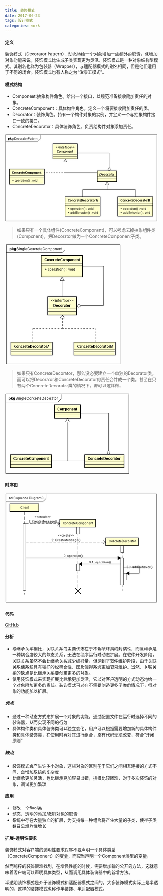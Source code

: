 ```yaml
---
title: 装饰模式
date: 2017-06-23
tags: 设计模式
categories: work
---
```


#### 定义 ####

装饰模式（Decorator Pattern）：动态地给一个对象增加一些额外的职责，就增加对象功能来说，装饰模式比生成子类实现更为灵活。装饰模式是一种对象结构型模式。其别名也称为包装器（Wrapper），与适配器模式的别名相同，但是他们适用于不同的场合。装饰模式也有人称之为“油漆工模式”。
  
#### 模式结构 ####

- Component:抽象构件角色。给出一个接口，以规范准备接收附加责任的对象。
- ConcreteComponent：具体构件角色。定义一个将要接收附加责任的类。
- Decorator：装饰角色。持有一个构件对象的实例，并定义一个与抽象构件接口一致的接口。
- ConcreteDecorator：具体装饰角色。负责给构件对象添加责任。

![类图](/images/decorator_pattern_class_diagram_1.png)

> 如果只有一个具体组件(ConcreteComponent)，可以考虑去掉抽象组件类(Component)，把Decorator做为一个ConcreteComponent子类。

![类图](/images/decorator_pattern_class_diagram_2.png)

> 如果只有ConcreteDecorator，那么没必要建立一个单独的Decorator类，而可以把Decorator和ConcreteDecorator的责任合并成一个类。甚至在只有两个ConcreteDecorator类的情况下，都可以这样做。

![类图](/images/decorator_pattern_class_diagram_3.png)
 
#### 时序图 ####

![时序图](/images/decorator_pattern_sequence_diagram.png)

#### 代码 ####

[GitHub](https://github.com/xusx1024/DesignPatternDemoCode/tree/master/DecoratorPattern)

#### 分析 ####
 
- 与继承关系相比，关联关系的主要优势在于不会破坏类的封装性，而且继承是一种耦合度较大的静态关系，无法在程序运行时动态扩展。在软件开发阶段，关联关系虽然不会比继承关系减少编码量，但是到了软件维护阶段，由于关联关系使系统具有较好的松耦合性，因此使得系统更加容易维护。当然，关联关系的缺点是比继承关系要创建更多的对象。
- 使用装饰模式来实现扩展比继承更加灵活，它以对客户透明的方式动态地给一个对象附加更多的责任。装饰模式可以在不需要创造更多子类的情况下，将对象的功能加以扩展。
 

##### 优点 #####

- 通过一种动态方式来扩展一个对象的功能，通过配置文件在运行时选择不同的装饰器，从而实现不同的行为
- 具体构件类和具体装饰类可以独立变化，用户可以根据需要增加新的具体构件类和具体装饰类，在使用时再对其进行组合，原有代码无须改变，符合“开闭原则”
   
##### 缺点 #####

- 装饰模式会产生许多小对象，这些对象的区别在于它们之间相互连接的方式不同，会增加系统的复杂度 
- 比继承更加灵活，也比继承更加容易出错，排错比较困难，对于多次装饰的对象，调试更加繁琐

#### 应用 ####

- 修改一个final类
- 动态、透明的添加/撤销对象的职责
- 系统中存在大量独立的扩展，为支持每一种组合将产生大量的子类，使得子类数目呈爆炸性增长

#### 扩展-透明性要求 ####

装饰模式对客户端的透明性要求程序不要声明一个具体类型（ConcreteComponent）的变量，而应当声明一个Component类型的变量。

然而纯粹的装饰很难找到，在增强性能的时候，需要增加新的公开的方法，这就意味着客户端可以声明具体类型，从而调用具体装饰器中的新增方法。

半透明装饰模式是介于装饰模式和适配器模式之间的。大多装饰模式实际上是半透明的，这样的装饰模式也称作半装饰、半适配器模式。



 




